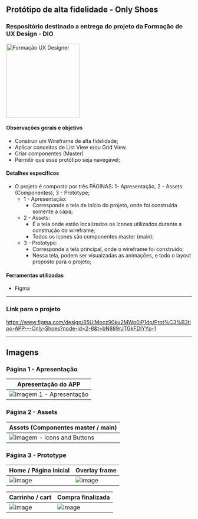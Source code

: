 <h2>Protótipo de alta fidelidade - Only Shoes</h2> 

### Respositório destinado a entrega do projeto da **Formação de UX Design - DIO**

<img src="https://hermes.dio.me/tracks/0b5c4809-2339-47e7-b9df-56359e44ac1a.png" alt="Formação UX Designer" class="sc-loOCLO cKIjBK" width="200em">

#### Observações gerais e objetivo
- Construir um Wireframe de alta fidelidade;
- Aplicar conceitos de List View e/ou Grid View.
- Criar componentes (Master)
- Permitir que esse protótipo seja navegável;

#### Detalhes específicos
- O projeto é composto por três PÁGINAS: 1- Apresentação, 2 - Assets (Componentes), 3 - Prototype;
  - 1 - Apresentação:
    - Corresponde a tela de início do projeto, onde foi construída somente a capa;
  - 2 - Assets:
    - É a tela onde estão localizados os ícones utilizados durante a construção do wireframe;
    - Todos os ícones são componentes master (main);
  - 3 - Prototype:
    - Corresponde a tela principal, onde o wireframe foi construído;
    - Nessa tela, podem ser visuaizadas as animações, e todo o layout proposto para o projeto;

#### Ferramentas utilizadas
- Figma

---

### Link para o projeto
https://www.figma.com/design/85UlMocz90ku2MWp0iP1do/Prot%C3%B3tipo-APP---Only-Shoes?node-id=2-8&t=bN889rJTGkFDIYYp-1

---

## Imagens

### Página 1 - Apresentação

| Apresentação do APP |
| --- |
| ![Imagem 1 - Apresentação](https://github.com/ClaraCosta/Projeto---Prot-tipo-Alta-fidelidade-/assets/89088484/21c2b94c-1b29-4c0c-a2e9-b7e9c37e2bc1)|

### Página 2 - Assets

| Assets (Componentes master / main) |
| --- |
|![Imagem - Icons and Buttons](https://github.com/ClaraCosta/Projeto---Prot-tipo-Alta-fidelidade-/assets/89088484/7fdcbc4c-efb6-4f64-bf69-f35e5e3e1a07)|

### Página 3 - Prototype 

| Home / Página inicial | Overlay frame |
| --- | --- |
| ![image](https://github.com/ClaraCosta/Projeto---Prot-tipo-Alta-fidelidade-/assets/89088484/bb7fc434-cbd1-4c5b-904e-a25f6e05a8e7) | ![image](https://github.com/ClaraCosta/Projeto---Prot-tipo-Alta-fidelidade-/assets/89088484/56c90b64-ad1e-4a9d-8ca3-57adff4ec8ca) |

| Carrinho / cart | Compra finalizada |
| --- | --- |
| ![image](https://github.com/ClaraCosta/Projeto---Prot-tipo-Alta-fidelidade-/assets/89088484/6054f1a4-ad69-4194-8511-5d983671369a) | ![image](https://github.com/ClaraCosta/Projeto---Prot-tipo-Alta-fidelidade-/assets/89088484/1e0752cc-c800-48ee-b1fd-e487edcef0cf) |

